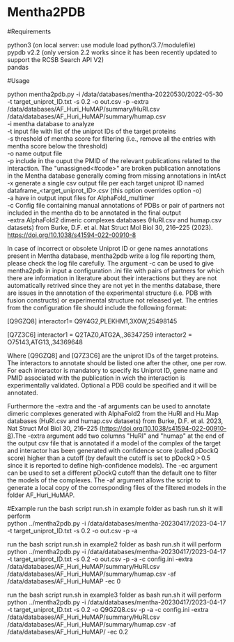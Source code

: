 # Mentha2PDB

#Requirements

python3 (on local server: use module load python/3.7/modulefile) <br />
pypdb v2.2 (only version 2.2 works since it has been recently updated to support the RCSB Search API V2) <br />
pandas <br />

#Usage

python mentha2pdb.py -i /data/databases/mentha-20220530/2022-05-30 -t target_uniprot_ID.txt -s 0.2 -o out.csv -p -extra /data/databases/AF_Huri_HuMAP/summary/HuRI.csv  /data/databases/AF_Huri_HuMAP/summary/humap.csv <br />
-i mentha database to analyze <br />
-t input file with list of the uniprot IDs of the target proteins <br />
-s threshold of mentha score for filtering (i.e., remove all the entries with mentha score below the threshold) <br />
-o name output file <br />
-p include in the ouput the PMID of the relevant publications related to the interaction. The "unassigned<#code>" are broken publication annotations in the Mentha database generally coming from missing annotations in IntAct <br />
-x generate a single csv output file per each target uniprot ID named dataframe_<target_uniprot_ID>.csv (this option overrides option -o) <br />
-a have in output input files for AlphaFold_multimer <br />
-c Config file containing manual annotations of PDBs or pair of partners not included in the mentha db to be annotated in the final output <br /> 
-extra AlphaFold2 dimeric complexes databases (HuRI.csv and humap.csv datasets) from Burke, D.F. et al.  Nat Struct Mol Biol 30, 216–225 (2023). https://doi.org/10.1038/s41594-022-00910-8  <br />

In case of incorrect or obsolete Uniprot ID or gene names annotations present in Mentha database, mentha2pdb write a log file reporting them, please check the log file carefully.
The argument -c can be used to give mentha2pdb in input a configuration .ini file with pairs of partners for which there are information in literature about their interactions but they are not automatically retrived since they are not yet in the menths database, there are issues in the annotation of the experimental structure (i.e. PDB with fusion constructs) or experimental structure not released yet. The entries from the configuration file should include the following format: 

[Q9GZQ8]
interactor1= Q9Y4G2,PLEKHM1,3X0W,25498145

[Q7Z3C6]
interactor1 = Q2TAZ0,ATG2A,,36347259
interactor2 = O75143,ATG13,,34369648

Where [Q9GZQ8] and [Q7Z3C6] are the uniprot IDs of the target proteins. The interactors to annotate should be listed one after the other, one per row. For each interactor is mandatory to specify its Uniprot ID, gene name and PMID associated with the publication in wich the interaction is experimentally validated. Optional a PDB could be specified and it will be annotated.

Furthermore the -extra and the -af arguments can be used to annotate dimeric complexes generated with AlphaFold2 from the HuRI and Hu.Map databases (HuRI.csv and humap.csv datasets) from Burke, D.F. et al. 2023,  Nat Struct Mol Biol 30, 216–225 (https://doi.org/10.1038/s41594-022-00910-8).The -extra argument add two columns "HuRI" and "humap" at the end of the output csv file that is annotated if a model of the complex of the target and interactor has been generated with confidence score (called pDockQ score) higher than a cutoff (by default the cutoff is set to pDockQ > 0.5 since it is reported to define high-confidence models). 
The -ec argument can be used to set a different pDockQ cutoff than the default one to filter the models of the complexes. 
The -af argument allows the script to generate a local copy of the corresponding files of the filtered models in the folder AF_Huri_HuMAP. 


#Example
run the bash script run.sh in example folder as bash run.sh it will perform <br />
python ../mentha2pdb.py -i /data/databases/mentha-20230417/2023-04-17 -t target_uniprot_ID.txt -s 0.2 -o out.csv -p -a <br />

run the bash script run.sh in example2 folder as bash run.sh it will perform <br />
python ../mentha2pdb.py -i /data/databases/mentha-20230417/2023-04-17 -t target_uniprot_ID.txt -s 0.2 -o out.csv -p -a -c config.ini -extra /data/databases/AF_Huri_HuMAP/summary/HuRI.csv  /data/databases/AF_Huri_HuMAP/summary/humap.csv -af /data/databases/AF_Huri_HuMAP -ec 0 <br />

run the bash script run.sh in example3 folder as bash run.sh it will perform <br />
python ../mentha2pdb.py -i /data/databases/mentha-20230417/2023-04-17 -t target_uniprot_ID.txt -s 0.2 -o Q9GZQ8.csv -p -a -c config.ini -extra /data/databases/AF_Huri_HuMAP/summary/HuRI.csv  /data/databases/AF_Huri_HuMAP/summary/humap.csv -af /data/databases/AF_Huri_HuMAP/ -ec 0.2 <br />
